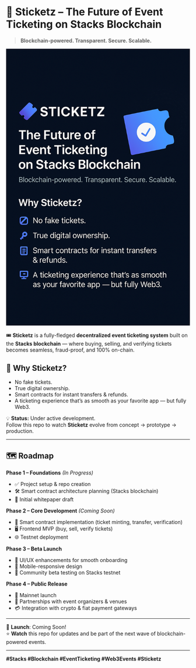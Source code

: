 # 🪩 Sticketz – The Future of Event Ticketing on Stacks Blockchain

> **Blockchain-powered. Transparent. Secure. Scalable.**

![Sticketz Banner](sticketz_dum_img.png)

🎟 **Sticketz** is a fully-fledged **decentralized event ticketing system** built on the **Stacks blockchain** — where buying, selling, and verifying tickets becomes seamless, fraud-proof, and 100% on-chain.

## 🚀 Why Sticketz?

- No fake tickets.
- True digital ownership.
- Smart contracts for instant transfers & refunds.
- A ticketing experience that’s as smooth as your favorite app — but fully Web3.

💡 **Status:** Under active development.  
Follow this repo to watch **Sticketz** evolve from concept → prototype → production.

---

## 🗺 Roadmap

**Phase 1 – Foundations** _(In Progress)_

- ✅ Project setup & repo creation
- 🛠 Smart contract architecture planning (Stacks blockchain)
- 📄 Initial whitepaper draft

**Phase 2 – Core Development** _(Coming Soon)_

- 🔐 Smart contract implementation (ticket minting, transfer, verification)
- 🖥 Frontend MVP (buy, sell, verify tickets)
- 🌐 Testnet deployment

**Phase 3 – Beta Launch**

- 🎨 UI/UX enhancements for smooth onboarding
- 📱 Mobile-responsive design
- 🧪 Community beta testing on Stacks testnet

**Phase 4 – Public Release**

- 🚀 Mainnet launch
- 🤝 Partnerships with event organizers & venues
- 💳 Integration with crypto & fiat payment gateways

---

📅 **Launch**: Coming Soon!  
⭐ **Watch** this repo for updates and be part of the next wave of blockchain-powered events.

---

**#Stacks #Blockchain #EventTicketing #Web3Events #Sticketz**

